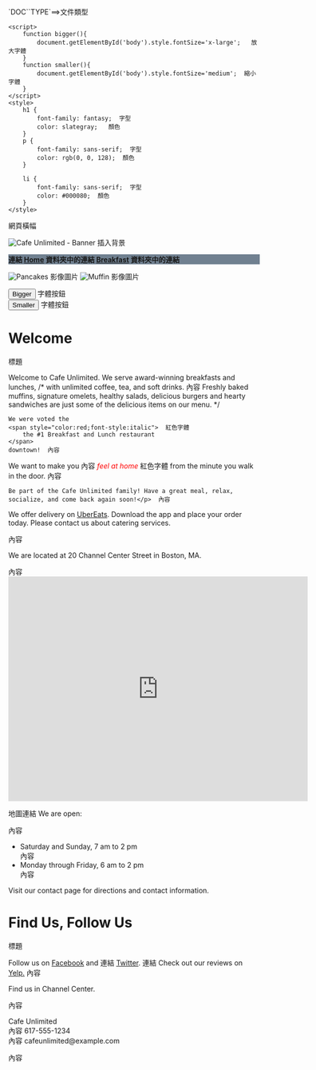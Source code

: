 
<!DOCTYPE html> `DOC``TYPE`==>文件類型 

<html>
<head>
    <title>Cafe Unlimited - Home</title>

    <script>
        function bigger(){
            document.getElementById('body').style.fontSize='x-large';   放大字體  
        }
        function smaller(){
            document.getElementById('body').style.fontSize='medium';  縮小字體  
        }
    </script>
    <style>
        h1 {
            font-family: fantasy;  字型  
            color: slategray;   顏色  
        }
        p {
            font-family: sans-serif;  字型  
            color: rgb(0, 0, 128);  顏色  
        }

        li {
            font-family: sans-serif;  字型  
            color: #000080;  顏色  
        }
    </style>

</head>
<body id="body" style="background-image:url(images/background.png)">  網頁橫幅  

<!-- Banner -->
<p>
    <img src="images/banner.png" alt="Cafe Unlimited - Banner">  插入背景   
</p>

<!-- Navigation links -->
<p style="background:slategray;font-weight: bolder;">  連結
    <a href="index.html">Home</a>  資料夾中的連結  
    <a href="breakfast.html">Breakfast</a>  資料夾中的連結  
</p>

<!-- Breakfast photos -->
<p>
    <img src="images/pancakes.jpg" alt="Pancakes">  影像圖片  
    <img src="images/muffin.jpg" alt="Muffin" >  影像圖片  
</p>

<!--Javascript -->
<button type="button" onclick="bigger()">Bigger</button>  字體按鈕  
<button type="button" onclick="smaller()">Smaller</button>  字體按鈕  

<h1>Welcome</h1>  標題  
<p>Welcome to Cafe Unlimited. We serve award-winning breakfasts and lunches,   /*  
    with unlimited coffee, tea, and soft drinks.                                 內容  
    Freshly baked muffins, signature omelets, healthy salads, delicious burgers
    and hearty sandwiches are just some of the delicious items on our menu.    */

    We were voted the
    <span style="color:red;font-style:italic">  紅色字體  
        the #1 Breakfast and Lunch restaurant
    </span>
    downtown!  內容  
</p>
<p>We want to make you  內容  
    <span style="color:red;font-style:italic">feel at home</span>  紅色字體  
    from the minute you walk in the door.  內容  

    Be part of the Cafe Unlimited family! Have a great meal, relax, socialize, and come back again soon!</p>  內容  
<p>We offer delivery on <a href="http://ubereats.com" target="_blank">UberEats</a>. Download the app and place your order today. Please contact us about catering services.</p>  內容 

<p>We are located at 20 Channel Center Street in Boston, MA.</p>  內容  
<iframe src="https://www.google.com/maps/embed?pb=!1m18!1m12!1m3!1d2948.8366673124624!2d-71.05369318489703!3d42.346005543982265!2m3!1f0!2f0!3f0!3m2!1i1024!2i768!4f13.1!3m3!1m2!1s0x89e37a7de82a1251%3A0xb79b53cf96e26c94!2s20+Channel+Center+St%2C+Boston%2C+MA+02210!5e0!3m2!1sen!2sus!4v1543445329233" width="600" height="450" frameborder="0" style="border:0" allowfullscreen></iframe>
<p>   地圖連結 
  We are open:</p>   內容  
<ul>
    <li>Saturday and Sunday, 7 am to 2 pm</li>  內容
    <li>Monday through Friday, 6 am to 2 pm</li>  內容  
</ul>
<p>Visit our contact page for directions and contact information.</p>
<h1>Find Us, Follow Us</h1>  標題  
<p>Follow us on <a href="http://facebook.com" target="_blank">Facebook</a> and  連結  
    <a href="http://twitter.com" target="_blank">Twitter</a>.  連結  
    Check out our reviews on <a href="http://yelp.com" target="_blank">Yelp.</a>  內容  
</p>
<p>Find us in Channel Center.</p>  內容
<p>Cafe Unlimited<br>  內容
617-555-1234<br>  內容
    cafeunlimited@example.com</p>  內容
</body>
</html>

